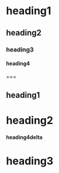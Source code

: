 # heading1

## heading2

### heading3

#### heading4

===
## heading1

# heading2

#### heading4delta

# heading3
